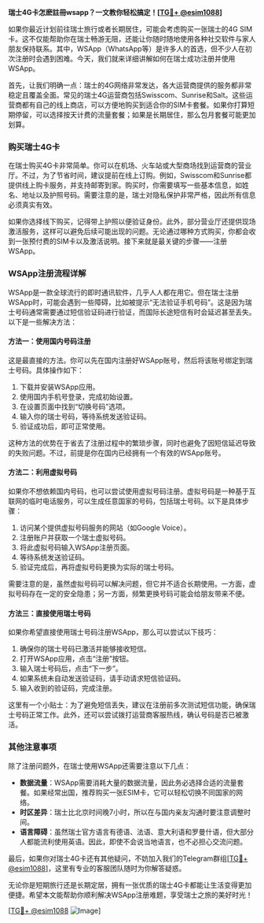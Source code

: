 **瑞士4G卡怎麽註冊wsapp？一文教你轻松搞定！[[TG💪+ @esim1088](https://t.me/s/esim1088)]**

如果你最近计划前往瑞士旅行或者长期居住，可能会考虑购买一张瑞士的4G SIM卡。这不仅能帮助你在瑞士畅游无阻，还能让你随时随地使用各种社交软件与家人朋友保持联系。其中，WSApp（WhatsApp等）是许多人的首选，但不少人在初次注册时会遇到困难。今天，我们就来详细讲解如何在瑞士成功注册并使用WSApp。

首先，让我们明确一点：瑞士的4G网络非常发达，各大运营商提供的服务都非常稳定且覆盖全面。常见的瑞士4G运营商包括Swisscom、Sunrise和Salt。这些运营商都有自己的线上商店，可以方便地购买到适合你的SIM卡套餐。如果你打算短期停留，可以选择按天计费的流量套餐；如果是长期居住，那么包月套餐可能更加划算。

### 购买瑞士4G卡

在瑞士购买4G卡非常简单。你可以在机场、火车站或大型商场找到运营商的营业厅。不过，为了节省时间，建议提前在线上订购。例如，Swisscom和Sunrise都提供线上购卡服务，并支持邮寄到家。购买时，你需要填写一些基本信息，如姓名、地址以及护照号码。需要注意的是，瑞士对隐私保护非常严格，因此所有信息必须真实有效。

如果你选择线下购买，记得带上护照以便验证身份。此外，部分营业厅还提供现场激活服务，这样可以避免后续可能出现的问题。无论通过哪种方式购买，你都会收到一张预付费的SIM卡以及激活说明。接下来就是最关键的步骤——注册WSApp。

### WSApp注册流程详解

WSApp是一款全球流行的即时通讯软件，几乎人人都在用它。但在瑞士注册WSApp时，可能会遇到一些障碍，比如被提示“无法验证手机号码”。这是因为瑞士号码通常需要通过短信验证码进行验证，而国际长途短信有时会延迟甚至丢失。以下是一些解决方法：

#### 方法一：使用国内号码注册
这是最直接的方法。你可以先在国内注册好WSApp账号，然后将该账号绑定到瑞士号码。具体操作如下：
1. 下载并安装WSApp应用。
2. 使用国内手机号登录，完成初始设置。
3. 在设置页面中找到“切换号码”选项。
4. 输入你的瑞士号码，等待系统发送验证码。
5. 验证成功后，即可正常使用。

这种方法的优势在于省去了注册过程中的繁琐步骤，同时也避免了因短信延迟导致的失败问题。不过，前提是你在国内已经拥有一个有效的WSApp账号。

#### 方法二：利用虚拟号码
如果你不想依赖国内号码，也可以尝试使用虚拟号码注册。虚拟号码是一种基于互联网的临时电话服务，可以生成任意国家的号码，包括瑞士号码。以下是具体步骤：
1. 访问某个提供虚拟号码服务的网站（如Google Voice）。
2. 注册账户并获取一个瑞士虚拟号码。
3. 将此虚拟号码输入WSApp注册页面。
4. 等待系统发送验证码。
5. 验证完成后，再将虚拟号码更换为实际的瑞士号码。

需要注意的是，虽然虚拟号码可以解决问题，但它并不适合长期使用。一方面，虚拟号码存在一定的安全隐患；另一方面，频繁更换号码可能会给朋友带来不便。

#### 方法三：直接使用瑞士号码
如果你希望直接使用瑞士号码注册WSApp，那么可以尝试以下技巧：
1. 确保你的瑞士号码已激活并能够接收短信。
2. 打开WSApp应用，点击“注册”按钮。
3. 输入瑞士号码后，点击“下一步”。
4. 如果系统未自动发送验证码，请手动请求短信验证码。
5. 输入收到的验证码，完成注册。

这里有一个小贴士：为了避免短信丢失，建议在注册前多次测试短信功能，确保瑞士号码正常工作。此外，还可以尝试拨打运营商客服热线，确认号码是否已被激活。

### 其他注意事项

除了注册问题外，在瑞士使用WSApp还需要注意以下几点：
- **数据流量**：WSApp需要消耗大量的数据流量，因此务必选择合适的流量套餐。如果经常出国，推荐购买一张ESIM卡，它可以轻松切换不同国家的网络。
- **时区差异**：瑞士比北京时间晚7小时，所以在与国内亲友沟通时要注意调整时间。
- **语言障碍**：虽然瑞士官方语言有德语、法语、意大利语和罗曼什语，但大部分人都能流利使用英语。因此，即使不会说当地语言，也不必担心交流问题。

最后，如果你对瑞士4G卡还有其他疑问，不妨加入我们的Telegram群组[[TG💪+ @esim1088](https://t.me/s/esim1088)]，这里有专业的客服团队随时为你解答疑惑。

无论你是短期旅行还是长期定居，拥有一张优质的瑞士4G卡都能让生活变得更加便捷。希望本文能帮助你顺利解决WSApp注册难题，享受瑞士之旅的美好时光！

[[TG💪+ @esim1088](https://t.me/s/esim1088) ![Image](https://i.postimg.cc/4NQfJmqS/Snipaste-2025-05-13-00-14-12.png)]